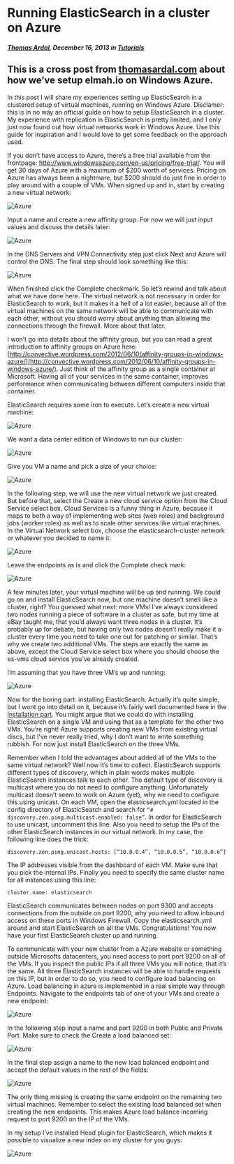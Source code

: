 # Running ElasticSearch in a cluster on Azure

##### [Thomas Ardal](http://elmah.io/about/), December 16, 2013 in [Tutorials](/category/tutorials/)

## This is a cross post from [thomasardal.com](http://thomasardal.com) about how we’ve setup elmah.io on Windows Azure.

In this post I will share my experiences setting up ElasticSearch in a clustered setup of virtual machines, running on Windows Azure. Disclamer: this is in no way an official guide on how to setup ElasticSearch in a cluster. My experience with replication in ElasticSearch is pretty limited, and I only just now found out how virtual networks work in Windows Azure. Use this guide for inspiration and I would love to get some feedback on the approach used.

If you don’t have access to Azure, there’s a free trial available from the frontpage: http://www.windowsazure.com/en-us/pricing/free-trial/. You will get 30 days of Azure with a maximum of $200 worth of services. Pricing on Azure has always been a nightmare, but $200 should do just fine in order to play around with a couple of VMs. When signed up and in, start by creating a new virtual network:

![Azure](/images/2013/12/azure_1.png)

Input a name and create a new affinity group. For now we will just input values and discuss the details later:

![Azure](/images/2013/12/azure_21.png)

In the DNS Servers and VPN Connectivity step just click Next and Azure will control the DNS. The final step should look something like this:

![Azure](/images/2013/12/azure_31.png)

When finished click the Complete checkmark. So let’s rewind and talk about what we have done here. The virtual network is not necessary in order for ElasticSearch to work, but it makes it a hell of a lot easier, because all of the virtual machines on the same network will be able to communicate with each other, without you should worry about anything than allowing the connections through the firewall. More about that later.

I won’t go into details about the affinity group, but you can read a great introduction to affinity groups on Azure here: [http://convective.wordpress.com/2012/06/10/affinity-groups-in-windows-azure/](http://convective.wordpress.com/2012/06/10/affinity-groups-in-windows-azure/). Just think of the affinity group as a single container at Microsoft. Having all of your services in the same container, improves performance when communicating between different computers inside that container.

ElasticSearch requires some iron to execute. Let’s create a new virtual machine:

![Azure](/images/2013/12/azure_4.png)

We want a data center edition of Windows to run our cluster:

![Azure](/images/2013/12/azure_5.png)

Give you VM a name and pick a size of your choice:

![Azure](/images/2013/12/azure_6.png)

In the following step, we will use the new virtual network we just created. But before that, select the Create a new cloud service option from the Cloud Service select box. Cloud Services is a funny thing in Azure, because it maps to both a way of implementing web sites (web roles) and background jobs (worker roles) as well as to scale other services like virtual machines. In the Virtual Network select box, choose the elasticsearch-cluster network or whatever you decided to name it:

![Azure](/images/2013/12/azure_7.png)

Leave the endpoints as is and click the Complete check mark:

![Azure](/images/2013/12/azure_8.png)

A few minutes later, your virtual machine will be up and running. We could go on and install ElasticSearch now, but one machine doesn’t smell like a cluster, right? You guessed what next: more VMs! I’ve always considered two nodes running a piece of software in a cluster as safe, but my time at eBay taught me, that you’d always want three nodes in a cluster. It’s probably up for debate, but having only two nodes doesn’t really make it a cluster every time you need to take one out for patching or similar. That’s why we create two additional VMs. The steps are exactly the same as above, except the Cloud Service select box where you should choose the es-vms cloud service you’ve already created.

I’m assuming that you have three VM’s up and running:

![Azure](/images/2013/12/azure_9.png)

Now for the boring part: installing ElasticSearch. Actually it’s quite simple, but I wont go into detail on it, because it’s fairly well documented here in the [Installation part](/2013/09/ELMAH%20Elasticsearch%20Tutorial/). You might argue that we could do with installing ElasticSearch on a single VM and using that as a template for the other two VMs. You’re right! Azure supports creating new VMs from existing virtual discs, but I’ve never really tried, why I don’t want to write something rubbish. For now just install ElasticSearch on the three VMs.

Remember when I told the advantages about added all of the VMs to the same virtual network?  Well now it’s time to collect. ElasticSearch supports different types of discovery, which in plain words makes multiple ElasticSearch instances talk to each other. The default type of discovery is multicast where you do not need to configure anything. Unfortunately multicast doesn’t seem to work on Azure (yet), why we need to configure this using unicast. On each VM, open the elasticsearch.yml located in the config directory of ElasticSearch and search for `“# discovery.zen.ping.multicast.enabled: false”`. In order for ElasticSearch to use unicast, uncomment this line. Also you need to setup the IPs of the other ElasticSearch instances in our virtual network. In my case, the following line does the trick:

`discovery.zen.ping.unicast.hosts: [“10.0.0.4”, “10.0.0.5”, “10.0.0.6”]`

The IP addresses visible from the dashboard of each VM. Make sure that you pick the internal IPs. Finally you need to specify the same cluster name for all instances using this line:

`cluster.name: elasticsearch`

ElasticSearch communicates between nodes on port 9300 and accepts connections from the outside on port 9200, why you need to allow inbound access on these ports in Windows Firewall. Copy the elasticsearch.yml around and start ElasticSearch on all the VMs. Congratulations! You now have your first ElasticSearch cluster up and running.

To communicate with your new cluster from a Azure website or something outside Microsofts datacenters, you need access to port port 9200 on all of the VMs. If you inspect the public IPs if all three VMs you will notice, that it’s the same. All three ElasticSearch instances will be able to handle requests on this IP, but in order to do so, you need to configure load balancing on Azure. Load balancing in azure is implemented in a real simple way through Endpoints. Navigate to the endpoints tab of one of your VMs and create a new endpoint:

![Azure](/images/2013/12/azure_10.png)

In the following step input a name and port 9200 in both Public and Private Port. Make sure to check the Create a load balanced set:

![Azure](/images/2013/12/azure_11.png)

In the final step assign a name to the new load balanced endpoint and accept the default values in the rest of the fields:

![Azure](/images/2013/12/azure_12.png)

The only thing missing is creating the same endpoint on the remaining two virtual machines. Remember to select the existing load balanced set when creating the new endpoints. This makes Azure load balance incoming request to port 9200 on the IP of the VMs.

In my setup I’ve installed Head plugin for ElasticSearch, which makes it possible to visualize a new index on my cluster for you guys:

![Azure](/images/2013/12/azure_13.png)